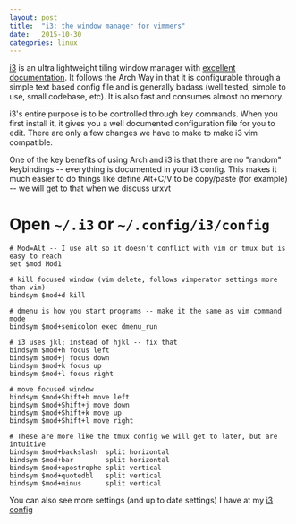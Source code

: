 ```yaml
---
layout: post
title:  "i3: the window manager for vimmers"
date:   2015-10-30
categories: linux
---
```


[i3](i3wm.org) is an ultra lightweight tiling window manager with [excellent documentation](http://i3wm.org/docs/). It follows the Arch Way in that it is configurable through a simple text based config file and is generally badass (well tested, simple to use, small codebase, etc). It is also fast and consumes almost no memory.

i3's entire purpose is to be controlled through key commands. When you first install it, it gives you a well documented configuration file for you to edit. There are only a few changes we have to make to make i3 vim compatible.

One of the key benefits of using Arch and i3 is that there are no "random" keybindings -- everything is documented in your i3 config. This makes it much easier to do things like define Alt+C/V to be copy/paste (for example) -- we will get to that when we discuss urxvt

# Open `~/.i3` or `~/.config/i3/config`
```
# Mod=Alt -- I use alt so it doesn't conflict with vim or tmux but is easy to reach
set $mod Mod1

# kill focused window (vim delete, follows vimperator settings more than vim)
bindsym $mod+d kill

# dmenu is how you start programs -- make it the same as vim command mode
bindsym $mod+semicolon exec dmenu_run

# i3 uses jkl; instead of hjkl -- fix that
bindsym $mod+h focus left
bindsym $mod+j focus down
bindsym $mod+k focus up
bindsym $mod+l focus right

# move focused window
bindsym $mod+Shift+h move left
bindsym $mod+Shift+j move down
bindsym $mod+Shift+k move up
bindsym $mod+Shift+l move right

# These are more like the tmux config we will get to later, but are intuitive
bindsym $mod+backslash  split horizontal
bindsym $mod+bar        split horizontal
bindsym $mod+apostrophe split vertical
bindsym $mod+quotedbl   split vertical
bindsym $mod+minus      split vertical
```

You can also see more settings (and up to date settings) I have at my [i3 config](https://github.com/vitiral/dotfiles/blob/master/config/i3/config)
